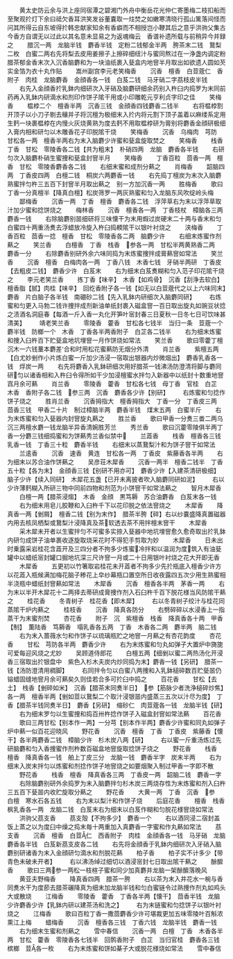 <!-- { "loadSidebar": true } -->
　　黄太史防云余与洪上座同宿潭之碧湘门外舟中衡岳花光仲仁寄墨梅二枝扣船而至聚观扵灯下余曰祗欠香耳洪笑发谷董嚢取一炷焚之如嫩寒清晓行孤山篱落间怪而问其所得云自东坡得扵韩忠献家知余有香癖而不相授岂小鞭其后之意乎洪驹父集古今香方自谓无以过此以其名意未显易之为返魂梅云　香谱补遗所载与前稍异今并録之
　　腊沉一两　龙脑半钱　麝香半钱　定粉二钱郁金半两　胯茶末二钱　鵞梨二枚　白蜜二两右先将梨去皮用姜擦子上擦碎细纽汁与蜜同熬过在一浄盏内调定粉腊茶郁金香末次入沉香脑麝和为一块油纸裹入甆盒内地窨半月取出如欲遗人圆如芡实金箔为衣十丸作贴
　　嵩州副宫李元老笑梅香
　　沉香　檀香　白荳蔲仁　香附子　肉桂　龙脑麝香　金顔香各一钱　白芨二钱　马牙硝二字茘枝皮半钱
　　右先入金顔香扵乳鉢内细研次入牙硝及脑麝研细余药别入杵臼内捣罗为末同前药再入乳鉢内研滴水和剂印作饼子隂干用或小印雕乾元亨利贞字印之佳
　　笑梅香
　　榅桲二个　檀香半两　沉香三钱　金顔香四钱麝香二钱半
　　右将榅桲割开顶子以小刀子剔去穰并子将沉檀为极细末入扵内将元割下顶子盖着以麻缕系定用生麫一块裹榅桲在内慢火灰烧黄熟为度去麫不用取榅桲研为膏别将麝香金顔研极细入膏内相和研匀以木雕香花子印脱隂干烧
　　笑梅香
　　沉香　乌梅肉　芎防　甘松各一两　檀香半两右为末入脑麝少许蜜和甆盒旋取焚之
　　笑梅香
　　栈香　丁香　甘松　零陵香各二钱【共为粗末】　朴硝四两　龙脑　麝香各半钱
　　右研匀次入脑麝朴硝生蜜捜和甆盒封窨半月
　　笑梅香
　　丁香百粒　茴香一两　檀香　甘松　零陵香麝香各二钱
　　右细末蜜和成剂分爇之
　　肖梅香
　　韶脑四两　丁香皮四两　白檀二钱　桐炭六两麝香一钱
　　右先捣丁檀炭为末次入脑麝熟蜜拌匀杵三五百下封窨半月取出爇之　别一方加沉香一两
　　胜梅香
　　歌曰丁香一分真檀半【降真白檀】松炭筛罗一两灰熟蜜和匀入龙脑东风吹绽岭头梅
　　鄙梅香
　　沉香一两　丁香　檀香　麝香各二钱　浮萍草右为末以浮萍草取汁加少蜜和捻饼烧之
　　梅林香
　　沉香　檀香各一两　丁香枝杖　樟脑各三两麝香一钱
　　右除脑麝别噐细研将三味懐干为末用煆过炭硬末二十两与香末和匀白蜜四十两重汤煑去浮蜡放冷旋入杵臼捣輭隂干以银叶衬烧之
　　浃梅香
　　丁香百粒　茴香一捻　檀香　甘松　零陵香各二两　脑麝少许
　　右细末炼蜜作剂爇之
　　笑兰香
　　白檀香　丁香　栈香　参各一两　甘松半两黄熟香二两　麝香一分
　　右除麝香别研外余六味同捣为末炼蜜捜拌成膏爇窨如常法
　　笑兰香
　　沉香　檀香　白梅肉各一两　丁香八钱　木香七钱　牙硝半两研　丁香皮【去粗皮二钱】　麝香少许　白芨末
　　右为细末白芨煑糊和匀入范子印花隂干烧之
　　李元老笑兰香
　　拣丁香【味辛】　木香【如鸡骨】　沉香【刮浄去软白】　檀香脂【腻】肉桂【味辛】　回纥香附子各一钱【如无以白荳蔲代之以上六味同末】　麝香　片白脑子各半钱　南硼砂二钱【先入乳鉢内研细次入脑麝同研】
　　右炼蜜和匀更入马勃二钱许捜拌成剂新油单纸封裹入磁盒窨一百日取出旋丸如豌豆状捻之渍酒名洞庭春【每酒一斤入香一丸化开笋叶宻封春三日夏秋一日冬七日可饮味甚清美】
　　靖老笑兰香
　　零陵香　藿香　甘松各七钱半　当归一条　荳蔲一个　麝半钱　防榔一个　木香　丁香各半两香附子　白芷各二钱半
　　右为细末炼蜜和捜入臼杵百下贮甆盒地坑埋窨一月作饼烧如常法
　　笑兰香
　　歌曰零藿丁檀沉木一六钱藳本麝差合和时用松花蜜爇防无烟分外清
　　肖兰香
　　紫檀五两【白尤妙剉作小片炼白蜜一斤加少汤浸一宿取出银器内炒微烟出】　麝香乳香各一钱　烰炭一两
　　右先将麝香入乳鉢研细次用好腊茶一钱沸汤防澄清将脚与麝同研匀以诸香相和入杵臼令得所如干少加浸檀蜜水拌匀入新器中以纸封十数重地窨窞月余可爇
　　肖兰香
　　零陵香　藿香　甘松各七钱　母丁香　官桂　白芷　木香　香附子各二钱　参三两　沉香　麝香各少许【别研】
　　右炼蜜和匀捻作饼子烧之
　　胜肖兰香
　　沉香拇指大　檀香拇指大　丁香一分　丁香皮三两　茴香三钱　甲香二十片　制过樟脑半两　麝香半钱　煤末五两　白蜜半斤
　　右为末炼蜜和匀入甆器内封窨旋丸爇之
　　胜兰香
　　歌曰甲香一分煑三畨二两乌沉三两檀水麝一钱龙脑半异香清婉胜芳兰
　　秀兰香
　　歌曰沉藿零陵俱半两丁香一分麝三钱细捣蜜和为饼爇秀兰香似禁中
　　兰蕋香
　　栈香　檀香各三钱　乳香一钱　丁香三十粒　麝香半钱
　　右细末以蒸鵞梨汁和为饼子窨干如常法
　　兰逺香
　　沉香　速香　黄连　甘松各一两　丁香皮　紫藤香各半两
　　右为细末以苏合油作饼爇之
　　吴彦荘木犀香
　　沉香一两半　檀香二钱半　丁香五十粒【各为末】　金顔香三钱【别研不用亦可】　麝香少许【入建茶清研极细】　脑子少许【续入同研】　木犀花五盏【已开未离披者吹入脑麝同研如泥】
　　右以少许薄麫糊入所研三物中同前四物和剂范为小饼窨干如常法爇之
　　智月木犀香
　　白檀一两【腊茶浸煼】　木香　金顔　黒笃耨　苏合油麝香　白芨末各一钱
　　右为细末用皂儿胶鞭和入臼杵千下以花印脱之依法窨烧之
　　木犀香
　　降真香一两【剉屑】　檀香二钱【别为末作】　腊茶半胯【碎】右以纱嚢盛降真置磁器内用去核凤栖梨或鵞梨汁浸降真及茶软透去茶不用拌檀末窨干
　　木犀香
　　采木犀未开者以生蜜拌匀不可蜜多实捺入甆器中地坑埋窨愈久愈奇取出扵乳鉢内研匀成饼子油单裹收逐旋取烧采花时不得犯手剪取为妙
　　木犀香
　　日未出时乗露采岩桂花含蕋开及三四分者不拘多少炼蜜冷拌和以温润为度筑入有油甆罐中以蜡纸宻封罐口掘地坑深三尺许窨一月或二十日用银叶衬烧之花大开即无香
　　木犀香
　　五更初以竹箸取岩桂花未开蕋者不拘多少先扵瓶底入檀香少许方以花蕋入瓶候满加梅花脑子糁花上皁纱幕瓶口置空所日收夜露四五次少用生熟蜜相半浇瓶中蜡纸封窨爇如常法
　　木犀香
　　沉香　檀香各半两　茅香一两
　　右为末以半开木犀花十二两择去蒂研成膏捜作剂入石臼杵千百下脱花様当风防隂干爇之
　　桂花香
　　冬青树子　桂花香【即木犀】
　　右以冬青树子绞汁与桂花同蒸隂干炉内爇之
　　桂枝香
　　沉香　降真各防分
　　右劈碎碎以水浸香上一指蒸干为末蜜剂焚
　　杏花香
　　附子　沉　紫檀香　栈香　降真香各十两　甲香【制】　薫陆香　笃耨香　塌乳香各五两　丁香　木香各二两　麝半两　脑二钱
　　右为末入蔷薇水匀和作饼子以琉璃瓶贮之地窨一月爇之有杏花韵度
　　杏花香
　　甘松　芎防各半两　麝香少许
　　右为末炼蜜和匀丸如弹子大置炉中旖旎可爱每迎风烧之尤妙
　　吴顾道侍郎花
　　白檀五两【细剉以蜜二两热汤化开浸香三宿取出扵银盘中　紫色入杉木夫炭内炒同捣为末】麝香一钱【另研】　腊茶一钱【汤防澄清用稠脚】
　　右同拌令匀以白蜜八两捜和入乳鉢槌碎数百贮甆噐仍镕蜡固缝地窨月余可爇矣久则佳若合多可扵臼中捣之
　　百花香
　　甘松【去土】　栈香【剉碎如米】　沉香【腊茶末同煑半日】　参【筋脉少者洗浄槌碎炒焦】各一两　檀香半两【剉如荳以鵞梨二个取汁浸银噐内盛蒸三五次以汁尽为度】　丁香【腊茶半钱同煑半日】　麝香【另研】　缩砂仁　肉荳蔲各一钱　龙脑半钱【研】
　　右为细末罗匀以生蜜捜和捣百卅杵捻作饼子入磁盒封窨如常法爇
　　百花香
　　歌曰三两甘松【别本作一两】一分芎【别本作半两】麝香少许蜜和同丸如弹子炉中爇一似百花迎晓风
　　野花香
　　沉香　檀香　丁香　丁香皮　紫藤香【懐干】各半两麝香二钱　樟脑少许　杉木炭八两【研】
　　右以蜜一斤重汤炼过先研脑麝和匀入香捜蜜作剂杵数百磁盒地窨旋取捻饼子烧之
　　野花香
　　栈香　檀香　降真香各一钱　舶上丁皮三分　龙脑一钱　麝香半字　炭末半两
　　右为细末入炭末拌匀以炼蜜和剂捻作饼子地窨烧之如要烟聚入制过甲香一字即不散
　　野花香
　　栈香　檀香　降真香各三两　丁香皮一两　韶脑二钱　麝香一字
　　右除脑麝别研外余捣罗为末入脑麝拌匀杉木炭三两烧存性为末炼蜜和剂入臼杵三五百下甆噐内收贮旋取分爇之
　　野花香
　　大黄一两　丁香　沉香　参　白檀　寒水石各五钱
　　右为末以梨汁和作饼子烧
　　后庭花香
　　檀香　栈香　枫乳香各一两　龙脑二钱　白芨末右为细末以白芨作糊和匀脱花様窨烧如常法
　　洪驹父茘支香
　　茘支殻【不拘多少】　麝香一个
　　右以酒同浸二宿封盖饭上蒸之以为度臼中燥之捣末毎十两重加入真麝香一字蜜和作丸爇如常法
　　茘支香
　　沉香　檀香　白荳仁　西香附子　肉桂　金顔香各一钱　马牙硝　龙脑　麝香各半钱　白芨新茘支皮各二钱
　　右先将金顔香于乳鉢内细研次入牙硝入脑麝别研诸香为末入金顔研匀滴水和剂脱花爇
　　柏子香
　　柏子实不计多少【带青色未破未开者】
　　右以沸汤绰过细切以酒浸宻封七日取出隂干爇之
　　酴醿香
　　歌曰三两参一两松一枝楦子蜜和同少加真麝并龙脑一架酴醿落晚风
　　黄亚夫野梅香
　　降真香四两　腊茶一胯
　　右以茶为末入井花水一椀与香同煑水干为度莭去腊茶碾降真为细末加龙脑半钱和匀白蜜链令过熟捜作剂丸如鸡头大或散烧
　　江梅香
　　零陵香　藿香　丁香各半两【懐干】　茴香半钱　龙脑少许麝香少许【乳鉢内研以建茶汤和洗之】
　　右为末链蜜和匀捻饼子以银叶衬烧之
　　江梅香
　　歌曰百粒丁香一撒茴麝香少许可堪裁更加五味零陵叶百斛浓熏江上梅
　　蜡梅香
　　沉香　檀香各三钱　丁香六钱　龙脑半钱　麝香一钱
　　右为细末生蜜和剂爇之
　　雪中春信
　　沉香一两　白檀　丁香　木香各半两　甘松　藿香　零陵香各七钱半　回鹘香附子　白芷　当归官桂　麝香各三钱　槟榔　荳各一枚
　　右为末炼蜜和饼如棊子大或脱花様烧如常法
　　雪中春信
